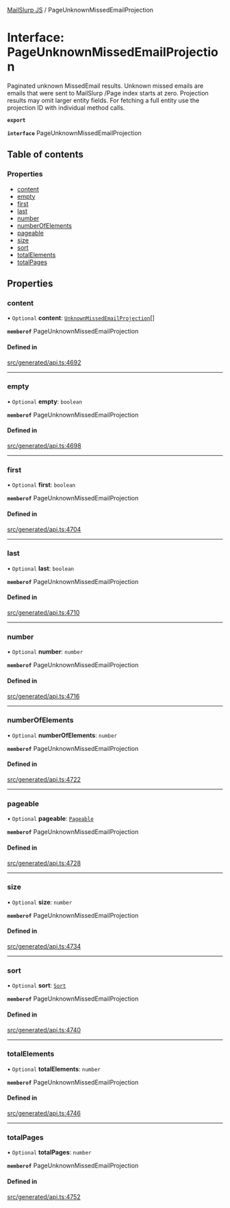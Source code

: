 [MailSlurp JS](../README.md) / PageUnknownMissedEmailProjection

# Interface: PageUnknownMissedEmailProjection

Paginated unknown MissedEmail results. Unknown missed emails are emails that were sent to MailSlurp /Page index starts at zero. Projection results may omit larger entity fields. For fetching a full entity use the projection ID with individual method calls.

**`export`**

**`interface`** PageUnknownMissedEmailProjection

## Table of contents

### Properties

- [content](PageUnknownMissedEmailProjection.md#content)
- [empty](PageUnknownMissedEmailProjection.md#empty)
- [first](PageUnknownMissedEmailProjection.md#first)
- [last](PageUnknownMissedEmailProjection.md#last)
- [number](PageUnknownMissedEmailProjection.md#number)
- [numberOfElements](PageUnknownMissedEmailProjection.md#numberofelements)
- [pageable](PageUnknownMissedEmailProjection.md#pageable)
- [size](PageUnknownMissedEmailProjection.md#size)
- [sort](PageUnknownMissedEmailProjection.md#sort)
- [totalElements](PageUnknownMissedEmailProjection.md#totalelements)
- [totalPages](PageUnknownMissedEmailProjection.md#totalpages)

## Properties

### content

• `Optional` **content**: [`UnknownMissedEmailProjection`](UnknownMissedEmailProjection.md)[]

**`memberof`** PageUnknownMissedEmailProjection

#### Defined in

[src/generated/api.ts:4692](https://github.com/mailslurp/mailslurp-client/blob/8c02983/src/generated/api.ts#L4692)

___

### empty

• `Optional` **empty**: `boolean`

**`memberof`** PageUnknownMissedEmailProjection

#### Defined in

[src/generated/api.ts:4698](https://github.com/mailslurp/mailslurp-client/blob/8c02983/src/generated/api.ts#L4698)

___

### first

• `Optional` **first**: `boolean`

**`memberof`** PageUnknownMissedEmailProjection

#### Defined in

[src/generated/api.ts:4704](https://github.com/mailslurp/mailslurp-client/blob/8c02983/src/generated/api.ts#L4704)

___

### last

• `Optional` **last**: `boolean`

**`memberof`** PageUnknownMissedEmailProjection

#### Defined in

[src/generated/api.ts:4710](https://github.com/mailslurp/mailslurp-client/blob/8c02983/src/generated/api.ts#L4710)

___

### number

• `Optional` **number**: `number`

**`memberof`** PageUnknownMissedEmailProjection

#### Defined in

[src/generated/api.ts:4716](https://github.com/mailslurp/mailslurp-client/blob/8c02983/src/generated/api.ts#L4716)

___

### numberOfElements

• `Optional` **numberOfElements**: `number`

**`memberof`** PageUnknownMissedEmailProjection

#### Defined in

[src/generated/api.ts:4722](https://github.com/mailslurp/mailslurp-client/blob/8c02983/src/generated/api.ts#L4722)

___

### pageable

• `Optional` **pageable**: [`Pageable`](Pageable.md)

**`memberof`** PageUnknownMissedEmailProjection

#### Defined in

[src/generated/api.ts:4728](https://github.com/mailslurp/mailslurp-client/blob/8c02983/src/generated/api.ts#L4728)

___

### size

• `Optional` **size**: `number`

**`memberof`** PageUnknownMissedEmailProjection

#### Defined in

[src/generated/api.ts:4734](https://github.com/mailslurp/mailslurp-client/blob/8c02983/src/generated/api.ts#L4734)

___

### sort

• `Optional` **sort**: [`Sort`](Sort.md)

**`memberof`** PageUnknownMissedEmailProjection

#### Defined in

[src/generated/api.ts:4740](https://github.com/mailslurp/mailslurp-client/blob/8c02983/src/generated/api.ts#L4740)

___

### totalElements

• `Optional` **totalElements**: `number`

**`memberof`** PageUnknownMissedEmailProjection

#### Defined in

[src/generated/api.ts:4746](https://github.com/mailslurp/mailslurp-client/blob/8c02983/src/generated/api.ts#L4746)

___

### totalPages

• `Optional` **totalPages**: `number`

**`memberof`** PageUnknownMissedEmailProjection

#### Defined in

[src/generated/api.ts:4752](https://github.com/mailslurp/mailslurp-client/blob/8c02983/src/generated/api.ts#L4752)
